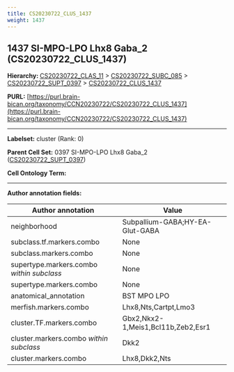 ```yaml
---
title: CS20230722_CLUS_1437
weight: 1437
---
```

## 1437 SI-MPO-LPO Lhx8 Gaba_2 (CS20230722_CLUS_1437)
<b>Hierarchy: </b>
[CS20230722_CLAS_11](../CS20230722_CLAS_11) >
[CS20230722_SUBC_085](../CS20230722_SUBC_085) >
[CS20230722_SUPT_0397](../CS20230722_SUPT_0397) >
[CS20230722_CLUS_1437](../CS20230722_CLUS_1437)

**PURL:** [https://purl.brain-bican.org/taxonomy/CCN20230722/CS20230722_CLUS_1437](https://purl.brain-bican.org/taxonomy/CCN20230722/CS20230722_CLUS_1437)

---


**Labelset:** cluster (Rank: 0)

**Parent Cell Set:** 0397 SI-MPO-LPO Lhx8 Gaba_2 ([CS20230722_SUPT_0397](../CS20230722_SUPT_0397))



**Cell Ontology Term:** 

[MARKER GENES.]: #


---

[TRANSFERRED ANNOTATIONS.]: #


[AUTHOR ANNOTATION FIELDS.]: #


**Author annotation fields:**

| Author annotation | Value |
|-------------------|-------|
|neighborhood|Subpallium-GABA;HY-EA-Glut-GABA|
|subclass.tf.markers.combo|None|
|subclass.markers.combo|None|
|supertype.markers.combo _within subclass_|None|
|supertype.markers.combo|None|
|anatomical_annotation|BST MPO LPO|
|merfish.markers.combo|Lhx8,Nts,Cartpt,Lmo3|
|cluster.TF.markers.combo|Gbx2,Nkx2-1,Meis1,Bcl11b,Zeb2,Esr1|
|cluster.markers.combo _within subclass_|Dkk2|
|cluster.markers.combo|Lhx8,Dkk2,Nts|

